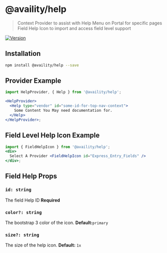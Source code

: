# @availity/help

> Context Provider to assist with Help Menu on Portal for specific pages
> Field Help Icon to import and access field level support

[![Version](https://img.shields.io/npm/v/@availity/favorites.svg?style=for-the-badge)](https://www.npmjs.com/package/@availity/help)


## Installation

```bash
npm install @availity/help --save
```

## Provider Example

```jsx viewCode=true
import HelpProvider, { Help } from '@availity/help';

<HelpProvider>
  <Help type="vendor" id="some-id-for-top-nav-context">
    Some Content You May need documentation for.
  </Help>
</HelpProvider>;
```

## Field Level Help Icon Example

```jsx viewCode=true
import { FieldHelpIcon } from '@availity/help';
<div>
  Select A Provider <FieldHelpIcon id="Express_Entry_Fields" />
</div>;
```

## Field Help Props

### `id: string`

The field Help ID **Required**

### `color?: string`

The bootstrap 3 color of the icon. **Default:**`primary`

### `size?: string`

The size of the help icon. **Default:** `1x`
